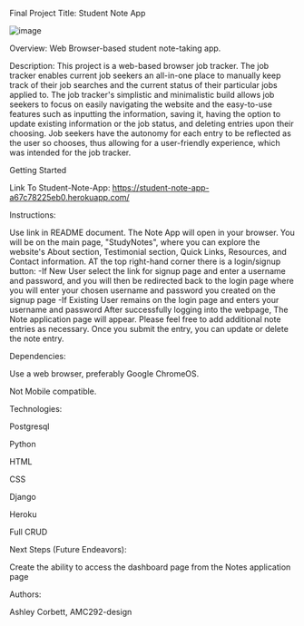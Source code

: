 Final Project Title: Student Note App

![image](https://github.com/user-attachments/assets/6cd56e80-c05f-4450-9b36-28331d5fb299)

Overview: Web Browser-based student note-taking app. 

Description: This project is a web-based browser job tracker. The job tracker enables current job seekers an all-in-one place to manually keep track of their job searches and the current status of their particular jobs applied to. The job tracker's simplistic and minimalistic build allows job seekers to focus on easily navigating the website and the easy-to-use features such as inputting the information, saving it, having the option to update existing information or the job status, and deleting entries upon their choosing. Job seekers have the autonomy for each entry to be reflected as the user so chooses, thus allowing for a user-friendly experience, which was intended for the job tracker.

Getting Started

Link To Student-Note-App: https://student-note-app-a67c78225eb0.herokuapp.com/

Instructions:

Use link in README document. The Note App will open in your browser. You will be on the main page, "StudyNotes", where you can explore the website's About section, Testimonial section, Quick Links, Resources, and Contact information. AT the top right-hand corner there is a login/signup button: -If New User select the link for signup page and enter a username and password, and you will then be redirected back to the login page where you will enter your chosen username and password you created on the signup page -If Existing User remains on the login page and enters your username and password After successfully logging into the webpage, The Note application page will appear. Please feel free to add additional note entries as necessary. Once you submit the entry, you can update or delete the note entry.

Dependencies:

Use a web browser, preferably Google ChromeOS.

Not Mobile compatible.

Technologies:

Postgresql

Python

HTML

CSS

Django

Heroku

Full CRUD

Next Steps (Future Endeavors):

Create the ability to access the dashboard page from the Notes application page


Authors:

Ashley Corbett, AMC292-design
